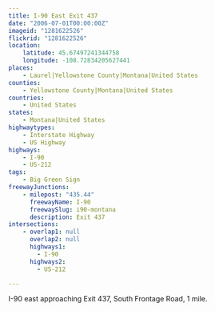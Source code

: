 ```yaml
---
title: I-90 East Exit 437
date: "2006-07-01T00:00:00Z"
imageid: "1281622526"
flickrid: "1281622526"
location:
    latitude: 45.67497241344758
    longitude: -108.72834205627441
places:
    - Laurel|Yellowstone County|Montana|United States
counties:
    - Yellowstone County|Montana|United States
countries:
    - United States
states:
    - Montana|United States
highwaytypes:
    - Interstate Highway
    - US Highway
highways:
    - I-90
    - US-212
tags:
    - Big Green Sign
freewayJunctions:
    - milepost: "435.44"
      freewayName: I-90
      freewaySlug: i90-montana
      description: Exit 437
intersections:
    - overlap1: null
      overlap2: null
      highways1:
        - I-90
      highways2:
        - US-212

---
```

I-90 east approaching Exit 437, South Frontage Road, 1 mile.